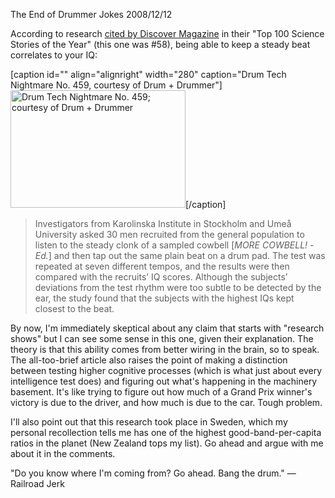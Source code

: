 The End of Drummer Jokes
2008/12/12

According to research <a href="http://discovermagazine.com/2009/jan/058">cited by Discover Magazine</a> in their "Top 100 Science Stories of the Year" (this one was #58), being able to keep a steady beat correlates to your IQ:

[caption id="" align="alignright" width="280" caption="Drum Tech Nightmare No. 459, courtesy of Drum + Drummer"]<a href="http://medisinmusicforthemasses.wordpress.com/2008/02/29/terry-bozzios-drum-kit/"><img title="Terry Bozzio's Drum Kit" src="http://medisinmusicforthemasses.files.wordpress.com/2008/10/terry_bozzio_drumset2.jpg" alt="Drum Tech Nightmare No. 459; courtesy of Drum + Drummer" width="280" height="188" /></a>[/caption]
<blockquote>Investigators from Karolinska Institute in Stockholm and Umeå University asked 30 men recruited from the general population to listen to the steady clonk of a sampled cowbell [<em>MORE COWBELL! -Ed.</em>] and then tap out the same plain beat on a drum pad. The test was repeated at seven different tempos, and the results were then compared with the recruits’ IQ scores. Although the subjects’ deviations from the test rhythm were too subtle to be detected by the ear, the study found that the subjects with the highest IQs kept closest to the beat.</blockquote>
By now, I'm immediately skeptical about any claim that starts with "research shows" but I can see some sense in this one, given their explanation. The theory is that this ability comes from better wiring in the brain, so to speak. The all-too-brief article also raises the point of making a distinction between testing higher cognitive processes (which is what just about every intelligence test does) and figuring out what's happening in the machinery basement. It's like trying to figure out how much of a Grand Prix winner's victory is due to the driver, and how much is due to the car. Tough problem.

I'll also point out that this research took place in Sweden, which my personal recollection tells me has one of the highest good-band-per-capita ratios in the planet (New Zealand tops my list). Go ahead and argue with me about it in the comments.

"Do you know where I'm coming from? Go ahead. Bang the drum." —Railroad Jerk
